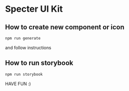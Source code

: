 # Specter UI Kit

## How to create new component or icon

```bash
npm run generate
```

and follow instructions


## How to run storybook

```bash
npm run storybook
```


HAVE FUN :)
